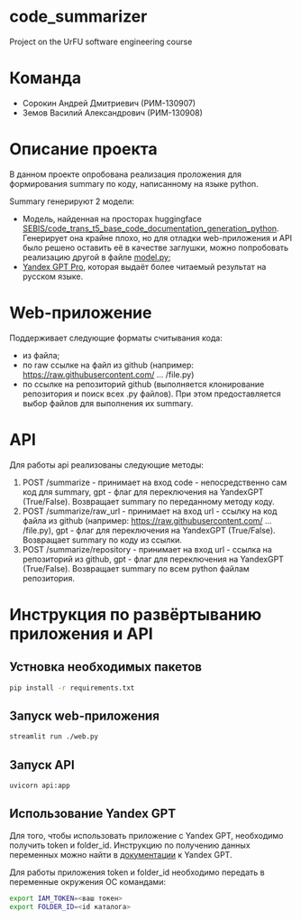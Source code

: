 # code_summarizer
Project on the UrFU software engineering course

# Команда
- Сорокин Андрей Дмитриевич (РИМ-130907)
- Земов Василий Александрович (РИМ-130908)

# Описание проекта
В данном проекте опробована реализация проложения для формирования summary по коду, написанному на языке python.

Summary генерируют 2 модели:
- Модель, найденная на просторах huggingface [SEBIS/code_trans_t5_base_code_documentation_generation_python](https://huggingface.co/SEBIS/code_trans_t5_base_code_documentation_generation_python). Генерирует она крайне плохо, но для отладки web-приложения и API было решено оставить её в качестве заглушки, можно попробовать реализацию другой в файле [model.py](./model.py);
- [Yandex GPT Pro](https://yandex.cloud/ru/docs/foundation-models/concepts/yandexgpt/), которая выдаёт более читаемый результат на русском языке.

# Web-приложение
Поддерживает следующие форматы считывания кода:
- из файла;
- по raw ссылке на файл из github (например: https://raw.githubusercontent.com/ ... /file.py)
- по ссылке на репозиторий github (выполняется клонирование репозитория и поиск всех .py файлов). При этом предоставляется выбор файлов для выполнения их summary.

# API
Для работы api реализованы следующие методы:
1. POST /summarize - принимает на вход code - непосредственно сам код для summary, gpt - флаг для переключения на YandexGPT (True/False). Возвращает summary по переданному методу коду.
2. POST /summarize/raw_url - принимает на вход url - ссылку на код файла из github (например: https://raw.githubusercontent.com/ ... /file.py), gpt - флаг для переключения на YandexGPT (True/False). Возвращает summary по коду из ссылки.
3. POST /summarize/repository - принимает на вход url - ссылка на репозиторий из github, gpt - флаг для переключения на YandexGPT (True/False). Возвращает summary по всем python файлам репозитория. 

# Инструкция по развёртыванию приложения и API
## Устновка необходимых пакетов
```bash
pip install -r requirements.txt
```
## Запуск web-приложения
```bash
streamlit run ./web.py
```

## Запуск API
```bash
uvicorn api:app
```

## Использование Yandex GPT
Для того, чтобы использовать приложение с Yandex GPT, необходимо получить token и folder_id. Инструкцию по получению данных переменных можно найти в [документации](https://yandex.cloud/ru/docs/foundation-models/api-ref/authentication) к Yandex GPT.

Для работы приложения token и folder_id необходимо передать в переменные окружения ОС командами:
```bash
export IAM_TOKEN=<ваш токен>
export FOLDER_ID=<id каталога>
```
